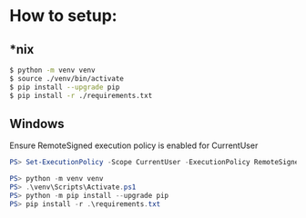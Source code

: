 # How to setup:

## *nix
```sh
$ python -m venv venv
$ source ./venv/bin/activate
$ pip install --upgrade pip
$ pip install -r ./requirements.txt
```

## Windows
Ensure RemoteSigned execution policy is enabled for CurrentUser
```powershell
PS> Set-ExecutionPolicy -Scope CurrentUser -ExecutionPolicy RemoteSigned
```

```powershell
PS> python -m venv venv
PS> .\venv\Scripts\Activate.ps1
PS> python -m pip install --upgrade pip
PS> pip install -r .\requirements.txt
```